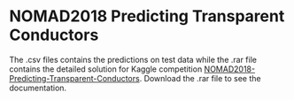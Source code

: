 # NOMAD2018 Predicting Transparent Conductors
The .csv files contains the predictions on test data while the .rar file contains the detailed solution for 
Kaggle competition [NOMAD2018-Predicting-Transparent-Conductors](https://www.kaggle.com/c/nomad2018-predict-transparent-conductors). Download the .rar file to see the documentation.
